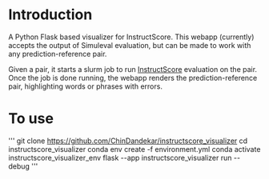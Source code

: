 # Introduction

A Python Flask based visualizer for InstructScore. This webapp (currently) accepts the output of Simuleval 
evaluation, but can be made to work with any prediction-reference pair. 

Given a pair, it starts a slurm job to run [InstructScore](https://arxiv.org/abs/2305.14282) evaluation on the pair.
Once the job is done running, the webapp renders the prediction-reference pair, highlighting words or phrases with errors.


# To use

'''
git clone https://github.com/ChinDandekar/instructscore_visualizer
cd instructscore_visualizer
conda env create -f environment.yml
conda activate instructscore_visualizer_env
flask --app instructscore_visualizer run --debug
'''


